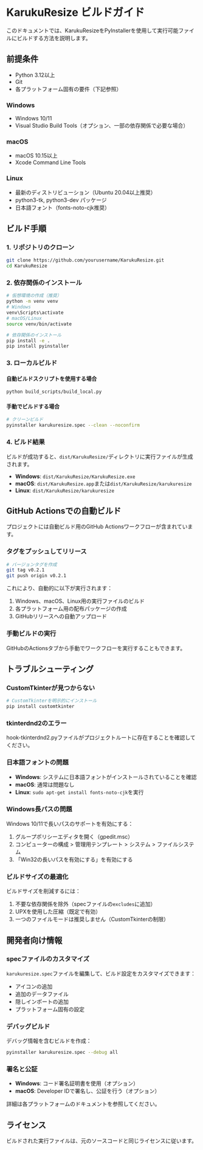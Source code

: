 # KarukuResize ビルドガイド

このドキュメントでは、KarukuResizeをPyInstallerを使用して実行可能ファイルにビルドする方法を説明します。

## 前提条件

- Python 3.12以上
- Git
- 各プラットフォーム固有の要件（下記参照）

### Windows
- Windows 10/11
- Visual Studio Build Tools（オプション、一部の依存関係で必要な場合）

### macOS
- macOS 10.15以上
- Xcode Command Line Tools

### Linux
- 最新のディストリビューション（Ubuntu 20.04以上推奨）
- python3-tk, python3-dev パッケージ
- 日本語フォント（fonts-noto-cjk推奨）

## ビルド手順

### 1. リポジトリのクローン

```bash
git clone https://github.com/yourusername/KarukuResize.git
cd KarukuResize
```

### 2. 依存関係のインストール

```bash
# 仮想環境の作成（推奨）
python -m venv venv
# Windows
venv\Scripts\activate
# macOS/Linux
source venv/bin/activate

# 依存関係のインストール
pip install -e .
pip install pyinstaller
```

### 3. ローカルビルド

#### 自動ビルドスクリプトを使用する場合

```bash
python build_scripts/build_local.py
```

#### 手動でビルドする場合

```bash
# クリーンビルド
pyinstaller karukuresize.spec --clean --noconfirm
```

### 4. ビルド結果

ビルドが成功すると、`dist/KarukuResize/`ディレクトリに実行ファイルが生成されます。

- **Windows**: `dist/KarukuResize/KarukuResize.exe`
- **macOS**: `dist/KarukuResize.app`または`dist/KarukuResize/karukuresize`
- **Linux**: `dist/KarukuResize/karukuresize`

## GitHub Actionsでの自動ビルド

プロジェクトには自動ビルド用のGitHub Actionsワークフローが含まれています。

### タグをプッシュしてリリース

```bash
# バージョンタグを作成
git tag v0.2.1
git push origin v0.2.1
```

これにより、自動的に以下が実行されます：
1. Windows、macOS、Linux用の実行ファイルのビルド
2. 各プラットフォーム用の配布パッケージの作成
3. GitHubリリースへの自動アップロード

### 手動ビルドの実行

GitHubのActionsタブから手動でワークフローを実行することもできます。

## トラブルシューティング

### CustomTkinterが見つからない

```bash
# CustomTkinterを明示的にインストール
pip install customtkinter
```

### tkinterdnd2のエラー

hook-tkinterdnd2.pyファイルがプロジェクトルートに存在することを確認してください。

### 日本語フォントの問題

- **Windows**: システムに日本語フォントがインストールされていることを確認
- **macOS**: 通常は問題なし
- **Linux**: `sudo apt-get install fonts-noto-cjk`を実行

### Windows長パスの問題

Windows 10/11で長いパスのサポートを有効にする：
1. グループポリシーエディタを開く（gpedit.msc）
2. コンピューターの構成 > 管理用テンプレート > システム > ファイルシステム
3. 「Win32の長いパスを有効にする」を有効にする

### ビルドサイズの最適化

ビルドサイズを削減するには：
1. 不要な依存関係を除外（specファイルの`excludes`に追加）
2. UPXを使用した圧縮（既定で有効）
3. 一つのファイルモードは推奨しません（CustomTkinterの制限）

## 開発者向け情報

### specファイルのカスタマイズ

`karukuresize.spec`ファイルを編集して、ビルド設定をカスタマイズできます：

- アイコンの追加
- 追加のデータファイル
- 隠しインポートの追加
- プラットフォーム固有の設定

### デバッグビルド

デバッグ情報を含むビルドを作成：

```bash
pyinstaller karukuresize.spec --debug all
```

### 署名と公証

- **Windows**: コード署名証明書を使用（オプション）
- **macOS**: Developer IDで署名し、公証を行う（オプション）

詳細は各プラットフォームのドキュメントを参照してください。

## ライセンス

ビルドされた実行ファイルは、元のソースコードと同じライセンスに従います。